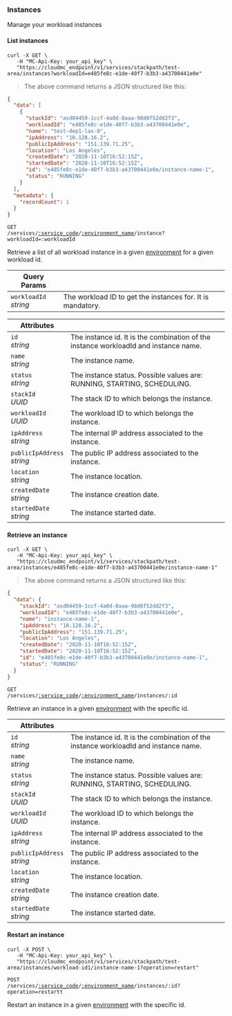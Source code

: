 ### Instances

Manage your workload instances

<!-------------------- LIST INSTANCES -------------------->

#### List instances

```shell
curl -X GET \
   -H "MC-Api-Key: your_api_key" \
   "https://cloudmc_endpoint/v1/services/stackpath/test-area/instances?workloadId=e485fe8c-e1de-40f7-b3b3-a43700441e0e"
```
> The above command returns a JSON structured like this:

```json
{
  "data": [
    {
      "stackId": "asd04459-1ccf-4a0d-8aaa-98d0f52dd2f3",
      "workloadId": "e485fe8c-e1de-40f7-b3b3-a43700441e0e",
      "name": "test-dep1-lax-0",
      "ipAddress": "10.128.16.2",
      "publicIpAddress": "151.139.71.25",
      "location": "Los Angeles",
      "createdDate": "2020-11-10T16:52:15Z",
      "startedDate": "2020-11-10T16:52:15Z",
      "id": "e485fe8c-e1de-40f7-b3b3-a43700441e0e/instance-name-1",
      "status": "RUNNING"
    }
  ],
  "metadata": {
    "recordCount": 1
  }
}
```

<code>GET /services/<a href="#administration-service-connections">:service_code</a>/<a href="#administration-environments">:environment_name</a>/instance?workloadId=:workloadId</code>

Retrieve a list of all workload instance in a given [environment](#administration-environments) for a given workload id.

Query Params | &nbsp;
---- | -----------
`workloadId`<br/>*string* | The workload ID to get the instances for. It is mandatory.

Attributes | &nbsp;
------- | -----------
`id`<br/>*string* | The instance id. It is the combination of the instance workloadId and instance name.
`name`<br/>*string* | The instance name.
`status`<br/>*string* | The instance status. Possible values are: RUNNING, STARTING, SCHEDULING.
`stackId`<br/>*UUID* | The stack ID to which belongs the instance.
`workloadId`<br/>*UUID* | The workload ID to which belongs the instance.
`ipAddress`<br/>*string* | The internal IP address associated to the instance.
`publicIpAddress`<br/>*string* | The public IP address associated to the instance.
`location`<br/>*string* | The instance location.
`createdDate`<br/>*string* | The instance creation date.
`startedDate`<br/>*string* | The instance started date.


<!-------------------- RETRIEVE AN INSTANCE -------------------->

#### Retrieve an instance

```shell
curl -X GET \
   -H "MC-Api-Key: your_api_key" \
   "https://cloudmc_endpoint/v1/services/stackpath/test-area/instances/e485fe8c-e1de-40f7-b3b3-a43700441e0e/instance-name-1"
```
> The above command returns a JSON structured like this:

```json
{
  "data": {
    "stackId": "asd04459-1ccf-4a0d-8aaa-98d0f52dd2f3",
    "workloadId": "e485fe8c-e1de-40f7-b3b3-a43700441e0e",
    "name": "instance-name-1",
    "ipAddress": "10.128.16.2",
    "publicIpAddress": "151.139.71.25",
    "location": "Los Angeles",
    "createdDate": "2020-11-10T16:52:15Z",
    "startedDate": "2020-11-10T16:52:15Z",
    "id": "e485fe8c-e1de-40f7-b3b3-a43700441e0e/instance-name-1",
    "status": "RUNNING"
  }
}
```

<code>GET /services/<a href="#administration-service-connections">:service_code</a>/<a href="#administration-environments">:environment_name</a>/instances/:id</code>

Retrieve an instance in a given [environment](#administration-environments) with the specific id.

Attributes | &nbsp;
------- | -----------
`id`<br/>*string* | The instance id. It is the combination of the instance workloadId and instance name.
`name`<br/>*string* | The instance name.
`status`<br/>*string* | The instance status. Possible values are: RUNNING, STARTING, SCHEDULING.
`stackId`<br/>*UUID* | The stack ID to which belongs the instance.
`workloadId`<br/>*UUID* | The workload ID to which belongs the instance.
`ipAddress`<br/>*string* | The internal IP address associated to the instance.
`publicIpAddress`<br/>*string* | The public IP address associated to the instance.
`location`<br/>*string* | The instance location.
`createdDate`<br/>*string* | The instance creation date.
`startedDate`<br/>*string* | The instance started date.

<!-------------------- RESTART AN INSTANCE -------------------->

#### Restart an instance

```shell
curl -X POST \
   -H "MC-Api-Key: your_api_key" \
   "https://cloudmc_endpoint/v1/services/stackpath/test-area/instances/workload-id1/instance-name-1?operation=restart"
```

<code>POST /services/<a href="#administration-service-connections">:service_code</a>/<a href="#administration-environments">:environment_name</a>/instances/:id?operation=restartt</code>

Restart an instance in a given [environment](#administration-environments) with the specific id.
